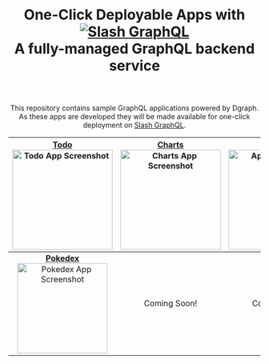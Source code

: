 <div style="padding-top: 5px; padding-bottom: 20px; margin-bottom:20px;">
  <h1 align="center">
    One-Click Deployable Apps with<br />
    <a href="https://dgraph.io/slash-graphql" target="_blank">
      <img src="https://dgraph.io/assets/images/slashgraphql-logo.svg" alt="Slash GraphQL" />
    </a><br />
    A fully-managed GraphQL backend service
  </h1>
</div>

<p align="center">
This repository contains sample GraphQL applications powered by Dgraph. <br />As these apps are developed they will be made available for one-click deployment on <a href="https://dgraph.io/slash-graphql" target="_blank">Slash GraphQL</a>.</p>

|<a href="./todo-app-react"><b>Todo</b><br /><img width="200px" src="https://user-images.githubusercontent.com/9936881/95045751-5442f200-0700-11eb-8e08-5a19ff516124.png" alt="Todo App Screenshot" /></a>|<a href="./charting"><b>Charts</b><br /><img width="200px" src="https://user-images.githubusercontent.com/9936881/95045756-560cb580-0700-11eb-9d34-c4512f956910.png" alt="Charts App Screenshot" /></a>|<a href="./surveyo"><b>Surveyo</b><br /><img width="200px" src="https://github.com/dgraph-io/graphql-sample-apps/raw/master/surveyo/public/charts.png" alt=" App Screenshot" /></a>|<a href="./dev-jokes"><b>DevJokes</b><br /><img width="180px" src="https://user-images.githubusercontent.com/9936881/95045762-573de280-0700-11eb-8b64-cf84c23fc219.png" alt="DevJokes App Screenshot" /></a>
|:---:|:---:|:---:|:---:
|<a href="./pokedex"><b>Pokedex</b><br /><img width="180px" src="https://user-images.githubusercontent.com/9936881/95045763-57d67900-0700-11eb-840a-a9a80cb6b1ed.png" alt="Pokedex App Screenshot" /></a>|Coming Soon!|Coming Soon!|Comnig Soon!
